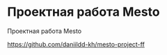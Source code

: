 # Проектная работа Mesto

 Проектная работа Mesto

 https://github.com/daniildd-kh/mesto-project-ff
